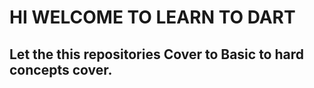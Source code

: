 # HI WELCOME TO LEARN TO DART 

## Let the this repositories Cover to Basic to hard concepts cover.
